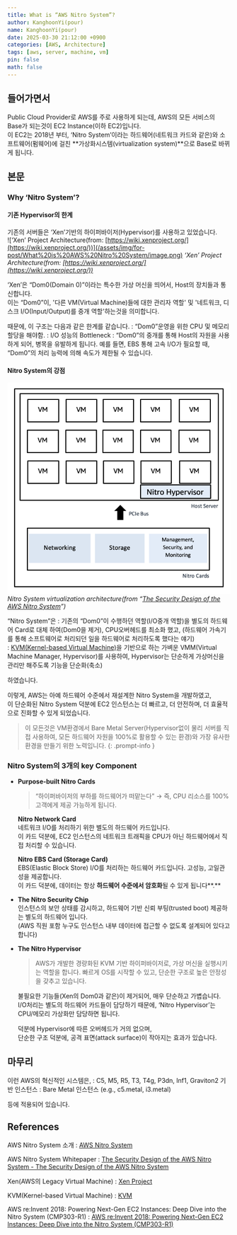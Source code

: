 ```yaml
---
title: What is “AWS Nitro System”?
author: KanghoonYi(pour)
name: KanghoonYi(pour)
date: 2025-03-30 21:12:00 +0900
categories: [AWS, Architecture]
tags: [aws, server, machine, vm]
pin: false
math: false
---
```



## 들어가면서

Public Cloud Provider로 AWS를 주로 사용하게 되는데, AWS의 모든 서비스의 Base가 되는것이 EC2 Instance(이하 EC2)입니다.  
이 EC2는 2018년 부터, ‘Nitro System’이라는 하드웨어(네트워크 카드와 같은)와 소프트웨어(펌웨어)에 걸친  **가상화시스템(virtualization system)**으로 Base로 바뀌게 됩니다.

## 본문

### Why ‘Nitro System’?

#### 기존 Hypervisor의 한계  
기존의 서버들은 ‘Xen’기반의 하이퍼바이저(Hypervisor)를 사용하고 있었습니다.  
![‘Xen’ Project Architecture(from: [https://wiki.xenproject.org/](https://wiki.xenproject.org/))](/assets/img/for-post/What%20is%20AWS%20Nitro%20System/image.png)
_‘Xen’ Project Architecture(from: [https://wiki.xenproject.org/](https://wiki.xenproject.org/))_

‘Xen’은 “Dom0(Domain 0)”이라는 특수한 가상 머신을 띄어서, Host의 장치들과 통신합니다.  
이는 “Dom0”이, '다른 VM(Virtual Machine)들에 대한 관리자 역할' 및 '네트워크, 디스크 I/O(Input/Output)를 중개 역할'하는것을 의미합니다.  

때문에, 이 구조는 다음과 같은 한계를 같습니다.
: “Dom0”운영을 위한 CPU 및 메모리 할당을 해야함.
: I/O 성능의 Bottleneck
    : “Dom0”의 중개를 통해 Host의 자원을 사용하게 되어, 병목을 유발하게 됩니다. 예를 들면, EBS 통해 고속 I/O가 필요할 때, “Dom0”의 처리 능력에 의해 속도가 제한될 수 있습니다.

#### Nitro System의 강점

![Nitro System virtualization architecture(from “[The Security Design of the AWS Nitro System](https://docs.aws.amazon.com/whitepapers/latest/security-design-of-aws-nitro-system/the-nitro-system-journey.html)”)](/assets/img/for-post/What%20is%20AWS%20Nitro%20System/image%201.png)
_Nitro System virtualization architecture(from “[The Security Design of the AWS Nitro System](https://docs.aws.amazon.com/whitepapers/latest/security-design-of-aws-nitro-system/the-nitro-system-journey.html)”)_

“Nitro System”은
: 기존의 “Dom0”이 수행하던 역할(I/O중개 역할)을 별도의 하드웨어 Card로 대체 하여(Dom0을 제거), CPU오버헤드를 최소화 했고, (하드웨어 가속기를 통해 소프트웨어로 처리되던 일을 하드웨어로 처리하도록 했다는 얘기)  
: [KVM(Kernel-based Virtual Machine)](https://www.linux-kvm.org/page/Main_Page)을 기반으로 하는 가벼운 VMM(Virtual Machine Manager, Hypervisor)를 사용하여, Hypervisor는 단순하게 가상머신을 관리만 해주도록 기능을 단순화(축소)  

하였습니다.

이렇게, AWS는 아예 하드웨어 수준에서 재설계한 Nitro System을 개발하였고,  
이 단순화된 Nitro System 덕분에 EC2 인스턴스는 더 빠르고, 더 안전하며, 더 효율적으로 진화할 수 있게 되었습니다.  

> 이 모든것은 VM환경에서 Bare Metal Server(Hypervisor없이 물리 서버를 직접 사용하여, 모든 하드웨어 자원을 100%로 활용할 수 있는 환경)와 가장 유사한 환경을 만들기 위한 노력입니다.
{: .prompt-info }

### Nitro System의 3개의 key Component

- **Purpose-built Nitro Cards**
    
    > “하이퍼바이저의 부하를 하드웨어가 떠맡는다” → 즉, CPU 리소스를 100% 고객에게 제공 가능하게 됩니다.
    > 
    
    **Nitro Network Card**  
    네트워크 I/O를 처리하기 위한 별도의 하드웨어 카드입니다.  
    이 카드 덕분에, EC2 인스턴스의 네트워크 트래픽을 CPU가 아닌 하드웨어에서 직접 처리할 수 있습니다.  

    **Nitro EBS Card (Storage Card)**  
    EBS(Elastic Block Store) I/O를 처리하는 하드웨어 카드입니다. 고성능, 고일관성을 제공합니다.  
    이 카드 덕분에, 데이터는 항상 **하드웨어 수준에서 암호화**될 수 있게 됩니다**.**
    
- **The Nitro Security Chip**  
    인스턴스의 보안 상태를 감시하고, 하드웨어 기반 신뢰 부팅(trusted boot) 제공하는 별도의 하드웨어 입니다.  
    (AWS 직원 포함 누구도 인스턴스 내부 데이터에 접근할 수 없도록 설계되어 있다고 합니다)


- **The Nitro Hypervisor**  
    > AWS가 개발한 경량화된 KVM 기반 하이퍼바이저로, 가상 머신을 실행시키는 역할을 합니다.
    빠르게 OS를 시작할 수 있고, 단순한 구조로 높은 안정성을 갖추고 있습니다.
    > 
    
    불필요한 기능들(Xen의 Dom0과 같은)이 제거되어, 매우 단순하고 가볍습니다.  
    I/O처리는 별도의 하드웨어 카드들이 담당하기 때문에, ‘Nitro Hypervisor’는 CPU/메모리 가상화만 담당하면 됩니다.  
  
    덕분에 Hypervisor에 따른 오버헤드가 거의 없으며,  
    단순한 구조 덕분에, 공격 표면(attack surface)이 작아지는 효과가 있습니다.
    

## 마무리

이런 AWS의 혁신적인 시스템은,
: C5, M5, R5, T3, T4g, P3dn, Inf1, Graviton2 기반 인스턴스
: Bare Metal 인스턴스 (e.g., c5.metal, i3.metal)

등에 적용되어 있습니다.

## References

AWS Nitro System 소개
: [AWS Nitro System](https://aws.amazon.com/ko/ec2/nitro/)
    
AWS Nitro System Whitepaper
: [The Security Design of the AWS Nitro System - The Security Design of the AWS Nitro System](https://docs.aws.amazon.com/whitepapers/latest/security-design-of-aws-nitro-system/security-design-of-aws-nitro-system.html)
    
Xen(AWS의 Legacy Virtual Machine)
: [Xen Project](https://xenproject.org/)
    
KVM(Kernel-based Virtual Machine)
: [KVM](https://www.linux-kvm.org/page/Main_Page)
    
AWS re:Invent 2018: Powering Next-Gen EC2 Instances: Deep Dive into the Nitro System (CMP303-R1)
: [AWS re:Invent 2018: Powering Next-Gen EC2 Instances: Deep Dive into the Nitro System (CMP303-R1)](https://www.youtube.com/watch?v=e8DVmwj3OEs)
